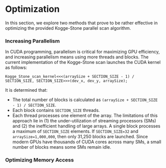 # Optimization
In this section, we explore two methods that prove to be rather effective in optimizing the provided Kogge-Stone parallel scan algorithm.
### Increasing Parallelism
In CUDA programming, parallelism is critical for maximizing GPU efficiency, and increasing parallelism means using more threads and blocks. The current implementation of the Kogge-Stone scan launches the CUDA kernel as follows:
```c=
Kogge_Stone_scan_kernel<<<(arraySize + SECTION_SIZE - 1) / SECTION_SIZE, SECTION_SIZE>>>(dev_x, dev_y, arraySize);
```
It is determined that:
* The total number of blocks is calculated as `(arraySize + SECTION_SIZE - 1) / SECTION_SIZE`.
* Each block contains `SECTION_SIZE` threads.
* Each thread processes one element of the array.
The limitations of this approach lie in (1) the under-utilization of streaming processors (SMs) and (2) the inefficient handling of large arrays. A single block processes a maximum of `SECTION_SIZE` elements. If `SECTION_SIZE=32` and `arraySize=1,000,000`, then only 31,250 blocks are launched. Since modern GPUs have thousands of CUDA cores across many SMs, a small number of blocks means some SMs remain idle. 

### Optimizing Memory Access
